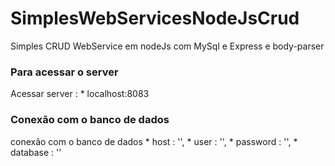 # SimplesWebServicesNodeJsCrud
Simples CRUD WebService em nodeJs com MySql e Express e body-parser
### Para acessar o server
Acessar server :
	* localhost:8083
### Conexão com o banco de dados
conexão com o banco de dados
	* host     : '<Local-do-Banco-de-dados>',
  	* user     : '<Usuario-do-banco-de-dados>',
  	* password : '<Senha-do-banco-de-dados>',
  	* database : '<nome-da-base>'
	  


 






